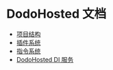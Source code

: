 # DodoHosted 文档

- [项目结构](./project-structure.md)
- [插件系统](./plugin-system.md)
- [指令系统](./command-system.md)
- [DodoHosted DI 服务](./services.md)
